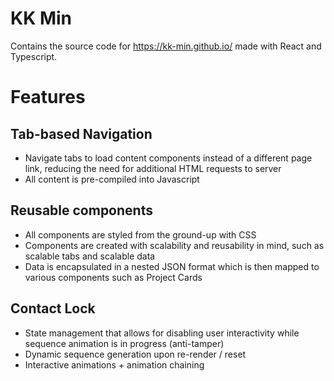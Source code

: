 # KK Min

Contains the source code for https://kk-min.github.io/ made with React and Typescript.

# Features

## Tab-based Navigation

- Navigate tabs to load content components instead of a different page link, reducing the need for additional HTML requests to server
- All content is pre-compiled into Javascript 

## Reusable components

- All components are styled from the ground-up with CSS
- Components are created with scalability and reusability in mind, such as scalable tabs and scalable data
- Data is encapsulated in a nested JSON format which is then mapped to various components such as Project Cards

## Contact Lock

- State management that allows for disabling user interactivity while sequence animation is in progress (anti-tamper)
- Dynamic sequence generation upon re-render / reset
- Interactive animations + animation chaining
